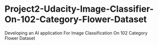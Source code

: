# Project2-Udacity-Image-Classifier-On-102-Category-Flower-Dataset
Developing an AI application For Image Classification On 102 Category Flower Dataset

